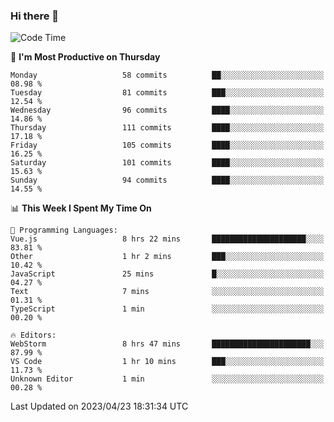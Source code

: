 ### Hi there 👋

<!--
**asdf12303116/asdf12303116** is a ✨ _special_ ✨ repository because its `README.md` (this file) appears on your GitHub profile.

Here are some ideas to get you started:

- 🔭 I’m currently working on ...
- 🌱 I’m currently learning ...
- 👯 I’m looking to collaborate on ...
- 🤔 I’m looking for help with ...
- 💬 Ask me about ...
- 📫 How to reach me: ...
- 😄 Pronouns: ...
- ⚡ Fun fact: ...
-->

<!--START_SECTION:waka-->
![Code Time](http://img.shields.io/badge/Code%20Time-9%20hrs%2059%20mins-blue)

📅 **I'm Most Productive on Thursday** 

```text
Monday                   58 commits          ██░░░░░░░░░░░░░░░░░░░░░░░   08.98 % 
Tuesday                  81 commits          ███░░░░░░░░░░░░░░░░░░░░░░   12.54 % 
Wednesday                96 commits          ████░░░░░░░░░░░░░░░░░░░░░   14.86 % 
Thursday                 111 commits         ████░░░░░░░░░░░░░░░░░░░░░   17.18 % 
Friday                   105 commits         ████░░░░░░░░░░░░░░░░░░░░░   16.25 % 
Saturday                 101 commits         ████░░░░░░░░░░░░░░░░░░░░░   15.63 % 
Sunday                   94 commits          ████░░░░░░░░░░░░░░░░░░░░░   14.55 % 
```


📊 **This Week I Spent My Time On** 

```text
💬 Programming Languages: 
Vue.js                   8 hrs 22 mins       █████████████████████░░░░   83.81 % 
Other                    1 hr 2 mins         ███░░░░░░░░░░░░░░░░░░░░░░   10.42 % 
JavaScript               25 mins             █░░░░░░░░░░░░░░░░░░░░░░░░   04.27 % 
Text                     7 mins              ░░░░░░░░░░░░░░░░░░░░░░░░░   01.31 % 
TypeScript               1 min               ░░░░░░░░░░░░░░░░░░░░░░░░░   00.20 % 

🔥 Editors: 
WebStorm                 8 hrs 47 mins       ██████████████████████░░░   87.99 % 
VS Code                  1 hr 10 mins        ███░░░░░░░░░░░░░░░░░░░░░░   11.73 % 
Unknown Editor           1 min               ░░░░░░░░░░░░░░░░░░░░░░░░░   00.28 % 
```


 Last Updated on 2023/04/23 18:31:34 UTC
<!--END_SECTION:waka-->
